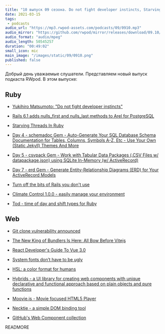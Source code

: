 ```yaml
---
title: "10 выпуск 09 сезона. Do not fight developer instincts, Starving Threads In Ruby, Git clone vulnerability, Hybrids, Moovie.js и прочее"
date: 2021-03-15
tags:
 - podcasts
audio_url: "https://mp3.rwpod-assets.com/podcasts/09/0910.mp3"
audio_mirror: "https://github.com/rwpod/mirror/releases/download/09.10/0910.mp3"
audio_format: "audio/mpeg"
audio_length: 50545257
duration: "00:49:02"
small_icon: mic
main_image: "/images/static/09/0910.png"
published: false
---
```


Добрый день уважаемые слушатели. Представляем новый выпуск подкаста RWpod. В этом выпуске:

## Ruby

 - [Yukihiro Matsumoto: "Do not fight developer instincts"](https://evrone.com/yukihiro-matsumoto-interview-2021)
 - [Rails 6.1 adds nulls_first and nulls_last methods to Arel for PostgreSQL](https://bigbinary.com/blog/rails-6-1-adds-nulls-first-and-nulls-last-to-arel)
 - [Starving Threads In Ruby](https://piotrjatkowski.com/blog/starving-threads-in-ruby)


 - [Day 4 - schemadoc Gem - Auto-Generate Your SQL Database Schema Documentation for Tables, Columns, Symbols A-Z, Etc - Use Your Own (Static Jekyll) Themes And More](https://planetruby.github.io/gems/opendata/04-schemadoc)
 - [Day 5 - csvpack Gem - Work with Tabular Data Packages (.CSV Files w/ datapackage.json) using SQLite In-Memory (w/ ActiveRecord)](https://planetruby.github.io/gems/opendata/05-csvpack)
 - [Day 7 - erd Gem - Generate Entity-Relationship Diagrams (ERD) for Your ActiveRecord Models](https://planetruby.github.io/gems/opendata/07-erd)
 - [Turn off the bits of Rails you don't use](https://andycroll.com/ruby/turn-off-the-bits-of-rails-you-dont-use/)
 - [Climate Control 1.0.0 - easily manage your environment](https://github.com/thoughtbot/climate_control/releases/tag/v1.0.0)
 - [Tod - time of day and shift types for Ruby](https://github.com/jackc/tod)

## Web

 - [Git clone vulnerability announced](https://github.blog/2021-03-09-git-clone-vulnerability-announced/)
 - [The New King of Bundlers Is Here: All Bow Before Vitejs](https://blog.bitsrc.io/the-new-king-of-bundlers-is-here-all-bow-before-vitejs-fe6f42c97ce9)
 - [React Developer's Guide To Vue 3.0](https://blog.softwaremill.com/react-developers-guide-to-vue-3-0-1a52504dc7f)
 - [System fonts don’t have to be ugly](https://iainbean.com/posts/2021/system-fonts-dont-have-to-be-ugly/)
 - [HSL: a color format for humans](https://cloudfour.com/thinks/hsl-a-color-format-for-humans/)


 - [Hybrids - a UI library for creating web components with unique declarative and functional approach based on plain objects and pure functions](https://hybrids.js.org/#/)
 - [Moovie.js - Movie focused HTML5 Player](https://github.com/BMSVieira/moovie.js)
 - [Necktie - a simple DOM binding tool](https://github.com/leshniak/necktie)
 - [GitHub's Web Component collection](https://github.com/github/github-elements)

READMORE
